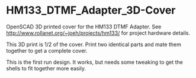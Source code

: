# HM133_DTMF_Adapter_3D-Cover
OpenSCAD 3D printed cover for the HM133 DTMF Adapter. 
See http://www.rollanet.org/~joeh/projects/hm133/ for project hardware details.
</p>
This 3D print is 1/2 of the cover.  Print two identical parts and mate them together to get a complete cover.
</p>
This is the first run design.  It works, but needs some tweaking to get the shells to fit together more easily.

